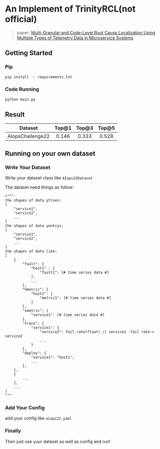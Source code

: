 # An Implement of TrinityRCL(not official)
> paper: [Multi-Granular and Code-Level Root Cause Localization Using Multiple Types of Telemetry Data in Microservice Systems]("https://ieeexplore.ieee.org/document/10034937")
## Getting Started

### Pip
```bash
pip install -r requirements.txt
```

### Code Running

```bash
python main.py
```

## Result

|     Dataset      | Top@1 | Top@3 | Top@5 |
| :--------------: | :---: | :---: | :---: |
| AIopsChallenge22 | 0.146 | 0.333 | 0.528 |

## Running on your own dataset

### Write Your Dataset

Write your dataset class like `AIops22Dataset`

The dataset need things as follow:
```
r"""
the shapes of data ytrues:
[
    "service1",
    "service2",
    ...
]
the shapes of data yentrys:
[
    "service1",
    "service2",
    ...
]
the shapes of data like:
[
    {
        "fault": {
            "host1" : {
                "fault1": [# time series data #]
            },
            ...
        },
        "hmetric": {
            "host1": {
                "metric1": [# time series data #]
            }
        },
        "smetric": {
            "service1": [# time series data #]
        },
        "trace": {
            "service1": {
                "service2": fail_rate(float) // service1 -fail rate-> service2
                ...
            }
        },
        "deploy": {
            "service1": "host1",
            ...
        },
    },
    {
        ...
    },
    ...
]
"""
```

### Add Your Config

add your config like `aiops22.yaml`

### Finally

Then just use your dataset as well as config and run!

